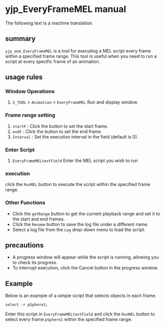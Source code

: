 # yjp_EveryFrameMEL manual

The following text is a machine translation.

## summary

`yjp_anm_EveryFrameMEL` is a tool for executing a MEL script every frame within a specified frame range. This tool is useful when you need to run a script at every specific frame of an animation.

## usage rules

### Window Operations

1. `S_TOOL` > `Animation` > `EveryFrameMEL` Run and display window

### Frame range setting

1. `startF` : Click the button to set the start frame.
2. `endF` : Click the button to set the end frame.
3. `Interval` : Set the execution interval in the field (default is 0).

### Enter Script

1. `EveryFrameMELtextField` Enter the MEL script you wish to run

### execution

click the `RunMEL` button to execute the script within the specified frame range.

### Other Functions

- Click the `getRange` button to get the current playback range and set it to the start and end frames.
- Click the `Rename` button to save the log file under a different name.
- Select a log file from the `Log` drop-down menu to load the script.

## precautions

- A progress window will appear while the script is running, allowing you to check its progress.
- To interrupt execution, click the Cancel button in the progress window.

## Example

Below is an example of a simple script that selects objects in each frame.

```mel
select -r pSphere1;
```

Enter this script in `EveryFrameMELtextField` and click the `RunMEL` button to select every frame `pSphere1` within the specified frame range.
